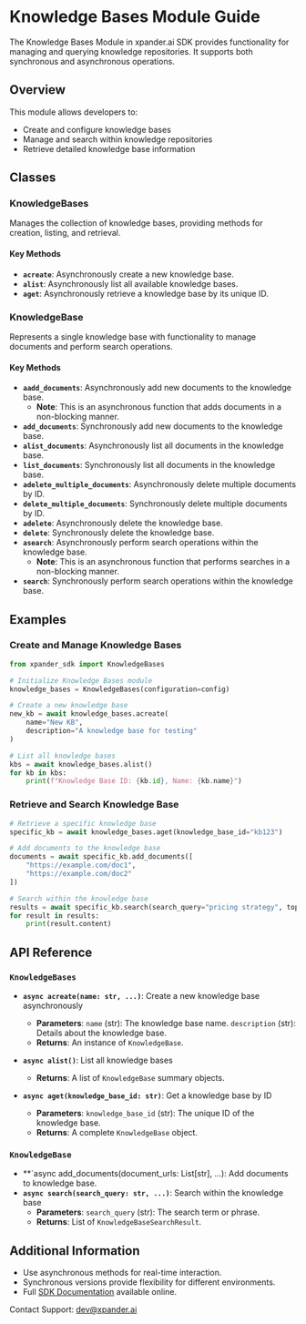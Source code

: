 # Knowledge Bases Module Guide

The Knowledge Bases Module in xpander.ai SDK provides functionality for managing and querying knowledge repositories. It supports both synchronous and asynchronous operations.

## Overview

This module allows developers to:

- Create and configure knowledge bases
- Manage and search within knowledge repositories
- Retrieve detailed knowledge base information

## Classes

### KnowledgeBases

Manages the collection of knowledge bases, providing methods for creation, listing, and retrieval.

#### Key Methods

- **`acreate`**: Asynchronously create a new knowledge base.
- **`alist`**: Asynchronously list all available knowledge bases.
- **`aget`**: Asynchronously retrieve a knowledge base by its unique ID.

### KnowledgeBase

Represents a single knowledge base with functionality to manage documents and perform search operations.

#### Key Methods

- **`aadd_documents`**: Asynchronously add new documents to the knowledge base.
  - **Note**: This is an asynchronous function that adds documents in a non-blocking manner.
- **`add_documents`**: Synchronously add new documents to the knowledge base.
- **`alist_documents`**: Asynchronously list all documents in the knowledge base.
- **`list_documents`**: Synchronously list all documents in the knowledge base.
- **`adelete_multiple_documents`**: Asynchronously delete multiple documents by ID.
- **`delete_multiple_documents`**: Synchronously delete multiple documents by ID.
- **`adelete`**: Asynchronously delete the knowledge base.
- **`delete`**: Synchronously delete the knowledge base.
- **`asearch`**: Asynchronously perform search operations within the knowledge base.
  - **Note**: This is an asynchronous function that performs searches in a non-blocking manner.
- **`search`**: Synchronously perform search operations within the knowledge base.

## Examples

### Create and Manage Knowledge Bases

```python
from xpander_sdk import KnowledgeBases

# Initialize Knowledge Bases module
knowledge_bases = KnowledgeBases(configuration=config)

# Create a new knowledge base
new_kb = await knowledge_bases.acreate(
    name="New KB",
    description="A knowledge base for testing"
)

# List all knowledge bases
kbs = await knowledge_bases.alist()
for kb in kbs:
    print(f"Knowledge Base ID: {kb.id}, Name: {kb.name}")
```

### Retrieve and Search Knowledge Base

```python
# Retrieve a specific knowledge base
specific_kb = await knowledge_bases.aget(knowledge_base_id="kb123")

# Add documents to the knowledge base
documents = await specific_kb.add_documents([
    "https://example.com/doc1",
    "https://example.com/doc2"
])

# Search within the knowledge base
results = await specific_kb.search(search_query="pricing strategy", top_k=5)
for result in results:
    print(result.content)
```

## API Reference

### `KnowledgeBases`

- **`async acreate(name: str, ...)`**: Create a new knowledge base asynchronously
    - **Parameters**: `name` (str): The knowledge base name. `description` (str): Details about the knowledge base.
    - **Returns**: An instance of `KnowledgeBase`.

- **`async alist()`**: List all knowledge bases
    - **Returns**: A list of `KnowledgeBase` summary objects.

- **`async aget(knowledge_base_id: str)`**: Get a knowledge base by ID
    - **Parameters**: `knowledge_base_id` (str): The unique ID of the knowledge base.
    - **Returns**: A complete `KnowledgeBase` object.

### `KnowledgeBase`

- **`async add_documents(document_urls: List[str], ...): Add documents to knowledge base.
- **`async search(search_query: str, ...)`**: Search within the knowledge base
    - **Parameters**: `search_query` (str): The search term or phrase.
    - **Returns**: List of `KnowledgeBaseSearchResult`.

## Additional Information

- Use asynchronous methods for real-time interaction.
- Synchronous versions provide flexibility for different environments.
- Full [SDK Documentation](https://docs.xpander.ai) available online.

Contact Support: dev@xpander.ai
